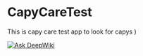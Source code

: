 # CapyCareTest


This is capy care test app to look for capys )

[![Ask DeepWiki](https://deepwiki.com/badge.svg)](https://deepwiki.com/Nezukoo00/CapyCareTest)

